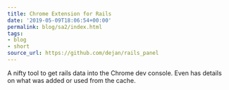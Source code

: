 ```yaml
---
title: Chrome Extension for Rails
date: '2019-05-09T18:06:54+00:00'
permalink: blog/sa2/index.html
tags:
- blog
- short
source_url: https://github.com/dejan/rails_panel
---
```


A nifty tool to get rails data into the Chrome dev console. Even has details on what was added or used from the cache.
